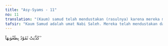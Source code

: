 ```yaml
---
title: "Asy-Syams - 11"
no: 11
translation: "(Kaum) samud telah mendustakan (rasulnya) karena mereka melampaui batas (zalim),"
tafsir: "Kaum Samud adalah umat Nabi Saleh. Mereka telah mendustakan dan mengingkari kenabian dan ajaran-ajaran yang dibawa Nabi Saleh dari Allah. Nabi Saleh diberi mukjizat oleh Allah sebagai ujian bagi kaumnya, yaitu seekor unta betina yang dijelmakan dari sebuah batu besar, untuk menandingi keahlian kaum itu yang sangat piawai dalam seni patung dari batu. Bila mereka piawai dalam seni patung sehingga patung itu terlihat bagaikan hidup, maka mukjizat Nabi Saleh adalah menjelmakan seekor unta betina yang benar-benar hidup dari sebuah batu. Akan tetapi, mereka tidak mengakuinya, dan berusaha membunuh unta itu."
---
```


كَذَّبَتْ ثَمُوْدُ بِطَغْوٰىهَآ  ۖ

